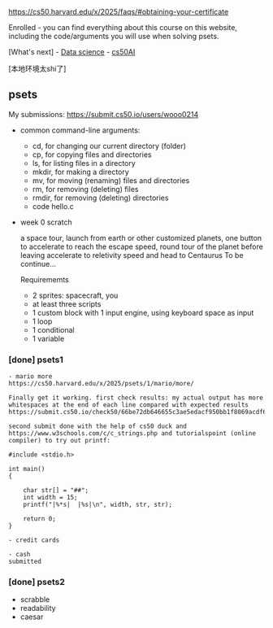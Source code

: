 https://cs50.harvard.edu/x/2025/faqs/#obtaining-your-certificate

Enrolled - you can find everything about this course on this website, including the code/arguments you will use when solving psets.

[What's next]
    - [Data science](https://datascience.quantecon.org/)
    - [cs50AI](https://cs50.harvard.edu/ai/2024/)

[本地环境太shi了]

## psets

My submissions: 
https://submit.cs50.io/users/wooo0214

- common command-line arguments:
    - cd, for changing our current directory (folder)
    - cp, for copying files and directories
    - ls, for listing files in a directory
    - mkdir, for making a directory
    - mv, for moving (renaming) files and directories
    - rm, for removing (deleting) files
    - rmdir, for removing (deleting) directories
    - code hello.c

- week 0 scratch

    a space tour, 
    launch from earth or other customized planets, 
    one button to accelerate to reach the escape speed, 
    round tour of the planet before leaving
    accelerate to reletivity speed and head to Centaurus
    To be continue...

    Requirememts
    - 2 sprites: spacecraft, you
    - at least three scripts
    - 1 custom block with 1 input
        engine, using keyboard space as input
    - 1 loop
    - 1 conditional
    - 1 variable

### [done] psets1

    - mario more
    https://cs50.harvard.edu/x/2025/psets/1/mario/more/

    Finally get it working. first check results: my actual output has more whitespaces at the end of each line compared with expected results
    https://submit.cs50.io/check50/66be72db646655c3ae5edacf950bb1f8069acdf6

    second submit done with the help of cs50 duck and https://www.w3schools.com/c/c_strings.php and tutorialspoint (online compiler) to try out printf:

    #include <stdio.h>

    int main()
    {

        char str[] = "##"; 
        int width = 15; 
        printf("|%*s|  |%s|\n", width, str, str); 

        return 0;
    }

    - credit cards

    - cash
    submitted
    
### [done] psets2
- scrabble
- readability
- caesar

